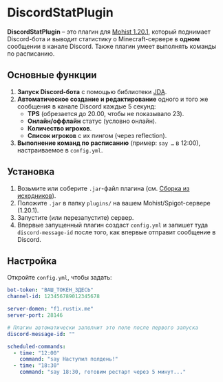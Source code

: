 # DiscordStatPlugin

**DiscordStatPlugin** – это плагин для [Mohist 1.20.1](https://mohistmc.com/), который поднимает Discord-бота и выводит статистику о Minecraft-сервере в **одном** сообщении в канале Discord. Также плагин умеет выполнять команды по расписанию.

## Основные функции

1. **Запуск Discord-бота** с помощью библиотеки [JDA](https://github.com/discord-jda/JDA).
2. **Автоматическое создание и редактирование** одного и того же сообщения в канале Discord каждые 5 секунд:
   - **TPS** (обрезается до 20.00, чтобы не показывало 23).
   - **Онлайн/оффлайн** статус (условно онлайн).
   - **Количество игроков**.
   - **Список игроков** с их пингом (через reflection).
3. **Выполнение команд по расписанию** (пример: `say …` в 12:00), настраиваемое в `config.yml`.

## Установка

1. Возьмите или соберите `.jar`-файл плагина (см. [Сборка из исходников](#сборка-из-исходников)).
2. Положите `.jar` в папку `plugins/` на вашем Mohist/Spigot-сервере (1.20.1).
3. Запустите (или перезапустите) сервер.
4. Впервые запущенный плагин создаст `config.yml` и запишет туда `discord-message-id` после того, как впервые отправит сообщение в Discord.

## Настройка

Откройте `config.yml`, чтобы задать:

```yaml
bot-token: "ВАШ_ТОКЕН_ЗДЕСЬ"
channel-id: 123456789012345678

server-domen: "f1.rustix.me"
server-port: 28146

# Плагин автоматически заполнит это поле после первого запуска
discord-message-id: ""

scheduled-commands:
  - time: "12:00"
    command: "say Наступил полдень!"
  - time: "18:30"
    command: "say 18:30, готовим рестарт через 5 минут..."

